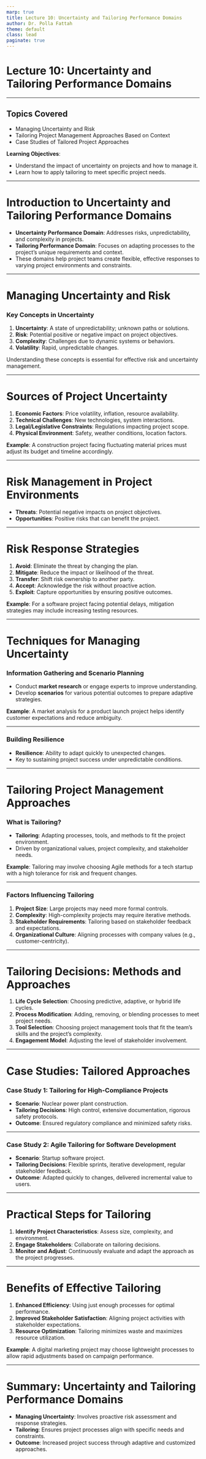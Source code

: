 ```yaml
---
marp: true
title: Lecture 10: Uncertainty and Tailoring Performance Domains
author: Dr. Polla Fattah
theme: default
class: lead
paginate: true
---
```


# Lecture 10: Uncertainty and Tailoring Performance Domains

---

## Topics Covered

- Managing Uncertainty and Risk
- Tailoring Project Management Approaches Based on Context
- Case Studies of Tailored Project Approaches

**Learning Objectives**:
- Understand the impact of uncertainty on projects and how to manage it.
- Learn how to apply tailoring to meet specific project needs.

---

# Introduction to Uncertainty and Tailoring Performance Domains

- **Uncertainty Performance Domain**: Addresses risks, unpredictability, and complexity in projects.
- **Tailoring Performance Domain**: Focuses on adapting processes to the project’s unique requirements and context.
- These domains help project teams create flexible, effective responses to varying project environments and constraints.

---

# Managing Uncertainty and Risk

### Key Concepts in Uncertainty

1. **Uncertainty**: A state of unpredictability; unknown paths or solutions.
2. **Risk**: Potential positive or negative impact on project objectives.
3. **Complexity**: Challenges due to dynamic systems or behaviors.
4. **Volatility**: Rapid, unpredictable changes.

Understanding these concepts is essential for effective risk and uncertainty management.

---

# Sources of Project Uncertainty

1. **Economic Factors**: Price volatility, inflation, resource availability.
2. **Technical Challenges**: New technologies, system interactions.
3. **Legal/Legislative Constraints**: Regulations impacting project scope.
4. **Physical Environment**: Safety, weather conditions, location factors.

**Example**: A construction project facing fluctuating material prices must adjust its budget and timeline accordingly.

---

# Risk Management in Project Environments

- **Threats**: Potential negative impacts on project objectives.
- **Opportunities**: Positive risks that can benefit the project.

---

# Risk Response Strategies

1. **Avoid**: Eliminate the threat by changing the plan.
2. **Mitigate**: Reduce the impact or likelihood of the threat.
3. **Transfer**: Shift risk ownership to another party.
4. **Accept**: Acknowledge the risk without proactive action.
5. **Exploit**: Capture opportunities by ensuring positive outcomes.

**Example**: For a software project facing potential delays, mitigation strategies may include increasing testing resources.

---

# Techniques for Managing Uncertainty

### Information Gathering and Scenario Planning

- Conduct **market research** or engage experts to improve understanding.
- Develop **scenarios** for various potential outcomes to prepare adaptive strategies.

**Example**: A market analysis for a product launch project helps identify customer expectations and reduce ambiguity.

---

### Building Resilience

- **Resilience**: Ability to adapt quickly to unexpected changes.
- Key to sustaining project success under unpredictable conditions.

---

# Tailoring Project Management Approaches

### What is Tailoring?

- **Tailoring**: Adapting processes, tools, and methods to fit the project environment.
- Driven by organizational values, project complexity, and stakeholder needs.

**Example**: Tailoring may involve choosing Agile methods for a tech startup with a high tolerance for risk and frequent changes.

---

### Factors Influencing Tailoring

1. **Project Size**: Large projects may need more formal controls.
2. **Complexity**: High-complexity projects may require iterative methods.
3. **Stakeholder Requirements**: Tailoring based on stakeholder feedback and expectations.
4. **Organizational Culture**: Aligning processes with company values (e.g., customer-centricity).

---

# Tailoring Decisions: Methods and Approaches

1. **Life Cycle Selection**: Choosing predictive, adaptive, or hybrid life cycles.
2. **Process Modification**: Adding, removing, or blending processes to meet project needs.
3. **Tool Selection**: Choosing project management tools that fit the team’s skills and the project’s complexity.
4. **Engagement Model**: Adjusting the level of stakeholder involvement.

---

# Case Studies: Tailored Approaches

### Case Study 1: Tailoring for High-Compliance Projects

- **Scenario**: Nuclear power plant construction.
- **Tailoring Decisions**: High control, extensive documentation, rigorous safety protocols.
- **Outcome**: Ensured regulatory compliance and minimized safety risks.

---

### Case Study 2: Agile Tailoring for Software Development

- **Scenario**: Startup software project.
- **Tailoring Decisions**: Flexible sprints, iterative development, regular stakeholder feedback.
- **Outcome**: Adapted quickly to changes, delivered incremental value to users.

---

# Practical Steps for Tailoring

1. **Identify Project Characteristics**: Assess size, complexity, and environment.
2. **Engage Stakeholders**: Collaborate on tailoring decisions.
3. **Monitor and Adjust**: Continuously evaluate and adapt the approach as the project progresses.

---

# Benefits of Effective Tailoring

1. **Enhanced Efficiency**: Using just enough processes for optimal performance.
2. **Improved Stakeholder Satisfaction**: Aligning project activities with stakeholder expectations.
3. **Resource Optimization**: Tailoring minimizes waste and maximizes resource utilization.

**Example**: A digital marketing project may choose lightweight processes to allow rapid adjustments based on campaign performance.

---

# Summary: Uncertainty and Tailoring Performance Domains

- **Managing Uncertainty**: Involves proactive risk assessment and response strategies.
- **Tailoring**: Ensures project processes align with specific needs and constraints.
- **Outcome**: Increased project success through adaptive and customized approaches.
